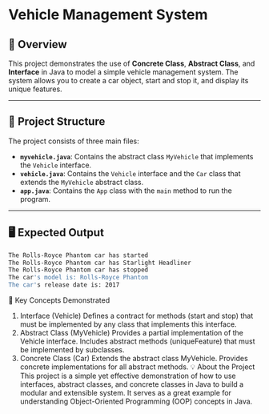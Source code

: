 # Vehicle Management System

## 🚗 Overview

This project demonstrates the use of **Concrete Class**, **Abstract Class**, and **Interface** in Java to model a simple vehicle management system. The system allows you to create a car object, start and stop it, and display its unique features.

---

## 📂 Project Structure

The project consists of three main files:

- **`myvehicle.java`**: Contains the abstract class `MyVehicle` that implements the `Vehicle` interface.
- **`vehicle.java`**: Contains the `Vehicle` interface and the `Car` class that extends the `MyVehicle` abstract class.
- **`app.java`**: Contains the `App` class with the `main` method to run the program.

---

## 🖥️ Expected Output

```bash
The Rolls-Royce Phantom car has started
The Rolls-Royce Phantom car has Starlight Headliner
The Rolls-Royce Phantom car has stopped
The car's model is: Rolls-Royce Phantom
The car's release date is: 2017
```

🧠 Key Concepts Demonstrated
1. Interface (Vehicle)
Defines a contract for methods (start and stop) that must be implemented by any class that implements this interface.
2. Abstract Class (MyVehicle)
Provides a partial implementation of the Vehicle interface.
Includes abstract methods (uniqueFeature) that must be implemented by subclasses.
3. Concrete Class (Car)
Extends the abstract class MyVehicle.
Provides concrete implementations for all abstract methods.
💡 About the Project
This project is a simple yet effective demonstration of how to use interfaces, abstract classes, and concrete classes in Java to build a modular and extensible system. It serves as a great example for understanding Object-Oriented Programming (OOP) concepts in Java.


